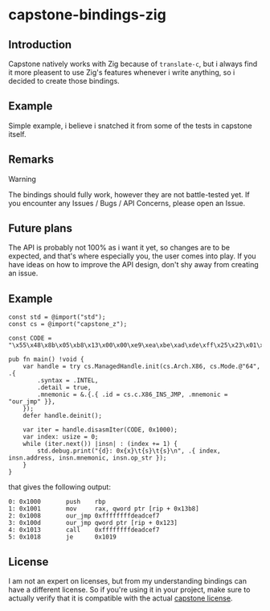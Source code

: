 # capstone-bindings-zig

## Introduction
Capstone natively works with Zig because of `translate-c`, but i always find it more pleasent to use
Zig's features whenever i write anything, so i decided to create those bindings.

## Example
Simple example, i believe i snatched it from some of the tests in capstone itself.

## Remarks
> [!WARNING]
> The bindings should fully work, however they are not battle-tested yet.
> If you encounter any Issues / Bugs / API Concerns, please open an Issue.

## Future plans
The API is probably not 100% as i want it yet, so changes are to be expected, and that's where especially you,
the user comes into play. If you have ideas on how to improve the API design, don't shy away from creating an
issue.

## Example
```zig
const std = @import("std");
const cs = @import("capstone_z");

const CODE = "\x55\x48\x8b\x05\xb8\x13\x00\x00\xe9\xea\xbe\xad\xde\xff\x25\x23\x01\x00\x00\xe8\xdf\xbe\xad\xde\x74\xff";

pub fn main() !void {
    var handle = try cs.ManagedHandle.init(cs.Arch.X86, cs.Mode.@"64", .{
        .syntax = .INTEL,
        .detail = true,
        .mnemonic = &.{.{ .id = cs.c.X86_INS_JMP, .mnemonic = "our_jmp" }},
    });
    defer handle.deinit();

    var iter = handle.disasmIter(CODE, 0x1000);
    var index: usize = 0;
    while (iter.next()) |insn| : (index += 1) {
        std.debug.print("{d}: 0x{x}\t{s}\t{s}\n", .{ index, insn.address, insn.mnemonic, insn.op_str });
    }
}
```

that gives the following output:
```
0: 0x1000       push    rbp
1: 0x1001       mov     rax, qword ptr [rip + 0x13b8]
2: 0x1008       our_jmp 0xffffffffdeadcef7
3: 0x100d       our_jmp qword ptr [rip + 0x123]      
4: 0x1013       call    0xffffffffdeadcef7
5: 0x1018       je      0x1019
```

## License
I am not an expert on licenses, but from my understanding bindings can have a different license.
So if you're using it in your project, make sure to actually verify that it is compatible with the
actual [capstone license](https://github.com/capstone-engine/capstone#License).
